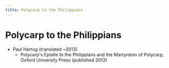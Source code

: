 ```yaml
---
title: Polycarp to the Philippians
---
```


# Polycarp to the Philippians

* Paul Hartog (translated ~2013)
  * Polycarp's Epistle to the Philippians and the Martyrdom of Polycarp, Oxford University Press (published 2013) 
